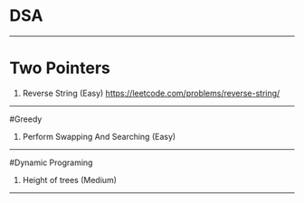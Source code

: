 # DSA

***

# Two Pointers
1. Reverse String (Easy)
https://leetcode.com/problems/reverse-string/
***
#Greedy
1. Perform Swapping And Searching (Easy)
***
#Dynamic Programing
1. Height of trees (Medium)
***